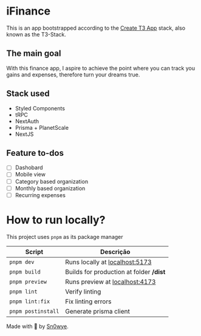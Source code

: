 # iFinance

This is an app bootstrapped according to the [Create T3 App](https://create.t3.gg) stack, also known as the T3-Stack.

## The main goal
With this finance app, I aspire to achieve the point where you can track you gains and expenses, therefore turn your dreams true.

## Stack used
- Styled Components
- tRPC
- NextAuth
- Prisma + PlanetScale
- NextJS

## Feature to-dos
- [ ] Dashobard
- [ ] Mobile view
- [ ] Category based organization
- [ ] Monthly based organization
- [ ] Recurring expenses

# How to run locally?

This project uses `pnpm` as its package manager

| Script            | Descrição                                                             |
|-------------------|-----------------------------------------------------------------------|
| `pnpm dev`        | Runs locally at [localhost:5173](https://localhost:5173)              |
| `pnpm build`      | Builds for production at folder **/dist**                             |
| `pnpm preview`    | Runs preview at [localhost:4173](https://localhost:4173)              |
| `pnpm lint`       | Verify linting                                                        |
| `pnpm lint:fix`   | Fix linting errors                                                    |
| `pnpm postinstall`| Generate prisma client                                                |

Made with 💜 by [Sn0wye](https://github.com/Sn0wye).
